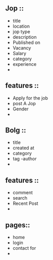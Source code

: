Jop ::
-
- title
- location
- jop type
- description
- Published on
- Vacancy
- Salary
- category
- experience
-
features ::
- 
- Apply for the job
- post A Jop
- Gender
- 
Bolg ::
- 
- title
- created at
- category
- tag
-author
- 
features ::
-
- comment
- search
- Recent Post
-
pages::
-
- home
- login
- contact for
- 


